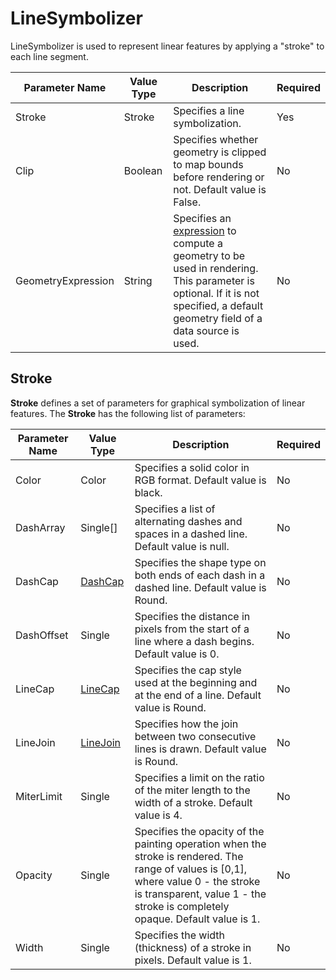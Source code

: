 # LineSymbolizer

LineSymbolizer is used to represent linear features by applying a "stroke" to each line segment. 

Parameter Name | Value Type | Description | Required
------------ | ------------- | ------------- | -------------
Stroke | Stroke | Specifies a line symbolization. | Yes
Clip | Boolean | Specifies whether geometry is clipped to map bounds before rendering or not. Default value is False. | No
GeometryExpression | String | Specifies an [expression](/usermanual/expressions/geometrytransformations) to compute a geometry to be used in rendering. This parameter is optional. If it is not specified, a default geometry field of a data source is used. | No


## Stroke

**Stroke** defines a set of parameters for graphical symbolization of linear features. The **Stroke** has the following list of parameters:

Parameter Name | Value Type | Description | Required
------------ | ------------- | ------------- | -------------
Color | Color | Specifies a solid color in RGB format. Default value is black. | No
DashArray | Single[] | Specifies a list of alternating dashes and spaces in a dashed line. Default value is null. | No
DashCap | [DashCap](https://msdn.microsoft.com/en-us/library/wk68eecs%28v=vs.110%29.aspx) | Specifies the shape type on both ends of each dash in a dashed line. Default value is Round. | No
DashOffset | Single | Specifies the distance in pixels from the start of a line where a dash begins. Default value is 0. | No
LineCap | [LineCap](https://msdn.microsoft.com/en-us/library/system.drawing.drawing2d.linecap%28v=vs.110%29.aspx) | Specifies the cap style used at the beginning and at the end of a line. Default value is Round. | No
LineJoin | [LineJoin](https://msdn.microsoft.com/en-us/library/system.drawing.pen.linejoin%28v=vs.110%29.aspx) | Specifies how the join between two consecutive lines is drawn. Default value is Round. | No
MiterLimit | Single | Specifies a limit on the ratio of the miter length to the width of a stroke. Default value is 4. | No
Opacity | Single | Specifies the opacity of the painting operation when the stroke is rendered. The range of values is [0,1], where value 0  - the stroke is transparent, value 1 - the stroke is completely opaque. Default value is 1. | No
Width | Single | Specifies the width (thickness) of a stroke in pixels. Default value is 1. | No
